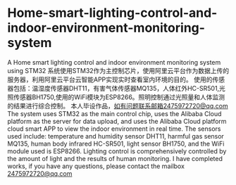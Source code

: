 # Home-smart-lighting-control-and-indoor-environment-monitoring-system
A Home smart lighting control and indoor environment monitoring system using STM32
系统使用STM32作为主控制芯片，使用阿里云平台作为数据上传的服务器，利用阿里云平台云智能APP实现实时查看室内环境的目的。
使用的传感器包括：温湿度传感器DHT11，有害气体传感器MQ135，人体红外HC-SR501,光照传感器BH1750,使用的WiFi模块为ESP8266。照明控制通过光照量和人体监测的结果进行综合控制。
本人毕设作品，如有问题联系邮箱2475972720@qq.com
The system uses STM32 as the main control chip, uses the Alibaba Cloud platform as the server for data upload, and uses the Alibaba Cloud platform cloud smart APP to view the indoor environment in real time.
The sensors used include: temperature and humidity sensor DHT11, harmful gas sensor MQ135, human body infrared HC-SR501, light sensor BH1750, and the WiFi module used is ESP8266. Lighting control is comprehensively controlled by the amount of light and the results of human monitoring.
I have completed works, if you have any questions, please contact the mailbox 2475972720@qq.com
